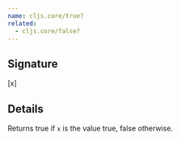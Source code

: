 ```yaml
---
name: cljs.core/true?
related:
  - cljs.core/false?
---
```


## Signature
[x]


## Details

Returns true if `x` is the value true, false otherwise.
